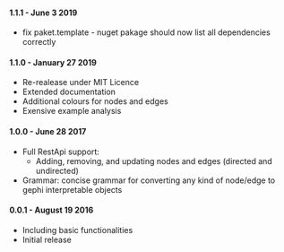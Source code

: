 #### 1.1.1 - June 3 2019
 * fix paket.template - nuget pakage should now list all dependencies correctly

#### 1.1.0 - January 27 2019
* Re-realease under MIT Licence
* Extended documentation
* Additional colours for nodes and edges
* Exensive example analysis

#### 1.0.0 - June 28 2017
* Full RestApi support:
    * Adding, removing, and updating nodes and edges (directed and undirected)
* Grammar: concise grammar for converting any kind of node/edge to gephi interpretable objects

#### 0.0.1 - August 19 2016
* Including basic functionalities
* Initial release 

